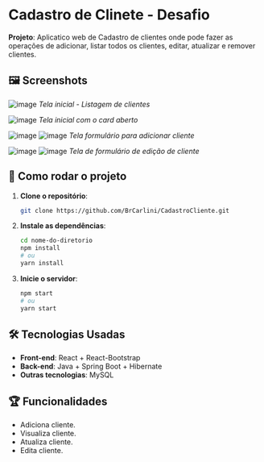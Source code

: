 # Cadastro de Clinete - Desafio

**Projeto**: Aplicatico web de Cadastro de clientes onde pode fazer as operações de adicionar, listar todos os clientes, editar, atualizar e remover clientes.


## 🖼️ Screenshots

![image](https://github.com/user-attachments/assets/b7630565-c57d-4b7f-be34-a898e6c958c5)
*Tela inicial - Listagem de clientes*

![image](https://github.com/user-attachments/assets/f0bfc5dd-f291-4339-b5f4-4eb902fa7c5c)
*Tela inicial com o card aberto*

![image](https://github.com/user-attachments/assets/1ff6e622-0bb8-494d-92ce-d890bd2027b3)  ![image](https://github.com/user-attachments/assets/d0eb43fc-1822-4dcc-8df9-d63c9fcf5bab)
*Tela formulário para adicionar cliente*

![image](https://github.com/user-attachments/assets/48dcdd6c-02f1-48a9-8a75-dfc73e2d3119)  ![image](https://github.com/user-attachments/assets/b6bbee18-8467-4be6-a17d-479fcf90e438)
*Tela de formulário de edição de cliente*


## 🚀 Como rodar o projeto

1. **Clone o repositório**:
    ```bash
    git clone https://github.com/BrCarlini/CadastroCliente.git
    ```
2. **Instale as dependências**:
    ```bash
    cd nome-do-diretorio
    npm install
    # ou
    yarn install
    ```
3. **Inicie o servidor**:
    ```bash
    npm start
    # ou
    yarn start
    ```

## 🛠️ Tecnologias Usadas

- **Front-end**: React + React-Bootstrap
- **Back-end**: Java + Spring Boot + Hibernate
- **Outras tecnologias**: MySQL

## 🏆 Funcionalidades

- Adiciona cliente.
- Visualiza cliente.
- Atualiza cliente.
- Edita cliente.
